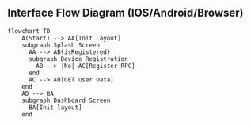 ## Interface Flow Diagram (IOS/Android/Browser)
```mermaid
flowchart TD
    A(Start) --> AA[Init Layout]
    subgraph Splash Screen
      AA --> AB{isRegistered}
      subgraph Device Registration
        AB --> |No| AC[Register RPC]
      end
      AC --> AD[GET user Data]
    end
    AD --> BA
    subgraph Dashboard Screen
      BA[Init layout]
    end
```
